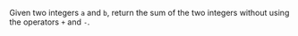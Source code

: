 Given two integers `a` and `b`, return the sum of the two integers without using the operators `+` and `-`.